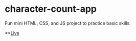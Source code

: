 # character-count-app
Fun mini HTML, CSS, and JS project to practice basic skills.

**[Live](https://www.google.com/)
